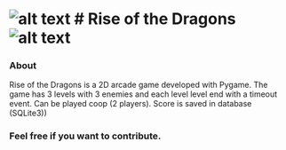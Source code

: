 ![alt text](https://github.com/Rafael250102/RiseOfTheDragons/blob/master/asset/Player1.png) # Rise of the Dragons ![alt text](https://github.com/Rafael250102/RiseOfTheDragons/blob/master/asset/Player2.png)
========================


### About
Rise of the Dragons is a 2D arcade game developed with Pygame. The game has 3 levels with 3 enemies and each level level end with a timeout event. 
Can be played coop (2 players). 
Score is saved in database (SQLite3))

### Feel free if you want to contribute.
